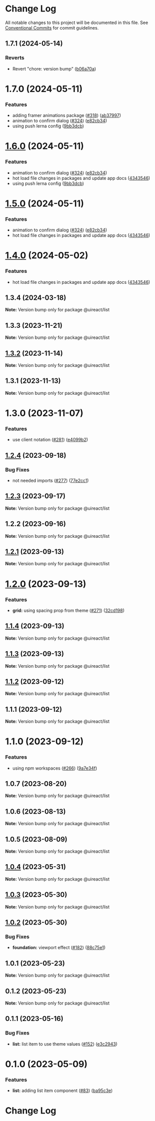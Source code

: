 # Change Log

All notable changes to this project will be documented in this file.
See [Conventional Commits](https://conventionalcommits.org) for commit guidelines.

## 1.7.1 (2024-05-14)


### Reverts

* Revert "chore: version bump" ([b06a70a](https://github.com/inavac182/uireact/commit/b06a70ae3e4a32a478c20a9f1e3325ebbf82886f))





# 1.7.0 (2024-05-11)


### Features

* adding framer animations package ([#318](https://github.com/inavac182/uireact/issues/318)) ([ab37997](https://github.com/inavac182/uireact/commit/ab379979e0b18c075bc43e0a89d24a9aaa247370))
* animation to confirm dialog ([#324](https://github.com/inavac182/uireact/issues/324)) ([e82cb34](https://github.com/inavac182/uireact/commit/e82cb34168dd9314502947bc2505e1495413905a))
* using push lerna config ([9bb3dcb](https://github.com/inavac182/uireact/commit/9bb3dcb5c8829386d55fe2c2b788f6d83a64241d))





# [1.6.0](https://github.com/inavac182/uireact/compare/@uireact/list@1.3.4...@uireact/list@1.6.0) (2024-05-11)


### Features

* animation to confirm dialog ([#324](https://github.com/inavac182/uireact/issues/324)) ([e82cb34](https://github.com/inavac182/uireact/commit/e82cb34168dd9314502947bc2505e1495413905a))
* hot load file changes in packages and update app docs ([4343546](https://github.com/inavac182/uireact/commit/4343546a7739f011875050723426f29231d561a8))
* using push lerna config ([9bb3dcb](https://github.com/inavac182/uireact/commit/9bb3dcb5c8829386d55fe2c2b788f6d83a64241d))





# [1.5.0](https://github.com/inavac182/uireact/compare/@uireact/list@1.3.4...@uireact/list@1.5.0) (2024-05-11)


### Features

* animation to confirm dialog ([#324](https://github.com/inavac182/uireact/issues/324)) ([e82cb34](https://github.com/inavac182/uireact/commit/e82cb34168dd9314502947bc2505e1495413905a))
* hot load file changes in packages and update app docs ([4343546](https://github.com/inavac182/uireact/commit/4343546a7739f011875050723426f29231d561a8))





# [1.4.0](https://github.com/inavac182/uireact/compare/@uireact/list@1.3.4...@uireact/list@1.4.0) (2024-05-02)


### Features

* hot load file changes in packages and update app docs ([4343546](https://github.com/inavac182/uireact/commit/4343546a7739f011875050723426f29231d561a8))





## 1.3.4 (2024-03-18)

**Note:** Version bump only for package @uireact/list





## 1.3.3 (2023-11-21)

**Note:** Version bump only for package @uireact/list





## [1.3.2](https://github.com/inavac182/uireact/compare/@uireact/list@1.3.1...@uireact/list@1.3.2) (2023-11-14)

**Note:** Version bump only for package @uireact/list





## 1.3.1 (2023-11-13)

**Note:** Version bump only for package @uireact/list





# 1.3.0 (2023-11-07)


### Features

* use client notation ([#281](https://github.com/inavac182/uireact/issues/281)) ([e4099b2](https://github.com/inavac182/uireact/commit/e4099b21110b550cb313781aaeeac3cb141a6dd8))





## [1.2.4](https://github.com/inavac182/uireact/compare/@uireact/list@1.2.3...@uireact/list@1.2.4) (2023-09-18)


### Bug Fixes

* not needed imports ([#277](https://github.com/inavac182/uireact/issues/277)) ([77e2cc1](https://github.com/inavac182/uireact/commit/77e2cc18d1549fc1658458d758c267239f13520b))





## [1.2.3](https://github.com/inavac182/uireact/compare/@uireact/list@1.2.2...@uireact/list@1.2.3) (2023-09-17)

**Note:** Version bump only for package @uireact/list





## 1.2.2 (2023-09-16)

**Note:** Version bump only for package @uireact/list





## [1.2.1](https://github.com/inavac182/ui-react/compare/@uireact/list@1.2.0...@uireact/list@1.2.1) (2023-09-13)

**Note:** Version bump only for package @uireact/list





# [1.2.0](https://github.com/inavac182/ui-react/compare/@uireact/list@1.1.4...@uireact/list@1.2.0) (2023-09-13)


### Features

* **grid:** using spacing prop from theme ([#271](https://github.com/inavac182/ui-react/issues/271)) ([32cd198](https://github.com/inavac182/ui-react/commit/32cd19806d5748c19d98010b9111fa4bf3782b9f))





## [1.1.4](https://github.com/inavac182/ui-react/compare/@uireact/list@1.1.3...@uireact/list@1.1.4) (2023-09-13)

**Note:** Version bump only for package @uireact/list





## [1.1.3](https://github.com/inavac182/ui-react/compare/@uireact/list@1.1.2...@uireact/list@1.1.3) (2023-09-13)

**Note:** Version bump only for package @uireact/list





## [1.1.2](https://github.com/inavac182/ui-react/compare/@uireact/list@1.1.1...@uireact/list@1.1.2) (2023-09-12)

**Note:** Version bump only for package @uireact/list





## 1.1.1 (2023-09-12)

**Note:** Version bump only for package @uireact/list





# 1.1.0 (2023-09-12)


### Features

* using npm workspaces ([#266](https://github.com/inavac182/ui-react/issues/266)) ([9a7e34f](https://github.com/inavac182/ui-react/commit/9a7e34f437947edc55e2429dea7059e2f8b50fb9))





## 1.0.7 (2023-08-20)

**Note:** Version bump only for package @uireact/list





## 1.0.6 (2023-08-13)

**Note:** Version bump only for package @uireact/list





## 1.0.5 (2023-08-09)

**Note:** Version bump only for package @uireact/list





## [1.0.4](https://github.com/inavac182/ui-react/compare/@uireact/list@1.0.3...@uireact/list@1.0.4) (2023-05-31)

**Note:** Version bump only for package @uireact/list





## [1.0.3](https://github.com/inavac182/ui-react/compare/@uireact/list@1.0.2...@uireact/list@1.0.3) (2023-05-30)

**Note:** Version bump only for package @uireact/list





## [1.0.2](https://github.com/inavac182/ui-react/compare/@uireact/list@1.0.1...@uireact/list@1.0.2) (2023-05-30)


### Bug Fixes

* **foundation:** viewport effect ([#182](https://github.com/inavac182/ui-react/issues/182)) ([88c75e1](https://github.com/inavac182/ui-react/commit/88c75e16a532d613017bafc53d208a9fd3a2c836))





## 1.0.1 (2023-05-23)

**Note:** Version bump only for package @uireact/list





## 0.1.2 (2023-05-23)

**Note:** Version bump only for package @uireact/list





## 0.1.1 (2023-05-16)


### Bug Fixes

* **list:** list item to use theme values ([#152](https://github.com/inavac182/ui-react/issues/152)) ([e3c2943](https://github.com/inavac182/ui-react/commit/e3c2943e35871cdcda6a715171388b5d96553fac))





# 0.1.0 (2023-05-09)


### Features

* **list:** adding list item component ([#83](https://github.com/inavac182/ui-react/issues/83)) ([ba95c3e](https://github.com/inavac182/ui-react/commit/ba95c3ed5266202f3e1bdf4b9e07cae73dc98e65))





# Change Log
